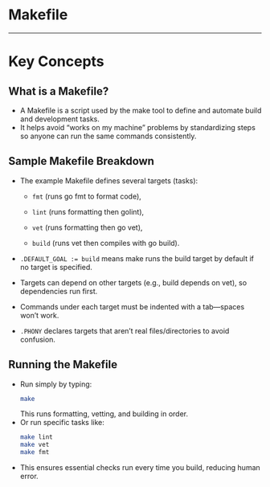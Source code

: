 # Makefile
---
# Key Concepts

## What is a Makefile?
- A Makefile is a script used by the make tool to define and automate build and development tasks.
- It helps avoid “works on my machine” problems by standardizing steps so anyone can run the same commands consistently.

## Sample Makefile Breakdown
- The example Makefile defines several targets (tasks):

    * `fmt` (runs go fmt to format code),

    * `lint` (runs formatting then golint),

    * `vet` (runs formatting then go vet),

    * `build` (runs vet then compiles with go build).

- `.DEFAULT_GOAL := build` means make runs the build target by default if no target is specified.

- Targets can depend on other targets (e.g., build depends on vet), so dependencies run first.

- Commands under each target must be indented with a tab—spaces won’t work.

- `.PHONY` declares targets that aren’t real files/directories to avoid confusion.

## Running the Makefile
- Run simply by typing:
    ```bash
    make
    ```
    This runs formatting, vetting, and building in order.
- Or run specific tasks like:
    ```bash
    make lint
    make vet
    make fmt
    ```
- This ensures essential checks run every time you build, reducing human error.
